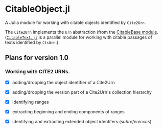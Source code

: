 # CitableObject.jl

A Julia module for working with citable objects identified by `Cite2Urn`.  

The `Cite2Urn` implements the `Urn` abstraction (from the [CitableBase module](https://cite-architecture.github.io/CitableBase.jl/stable/).  ([`CitableText.jl`](https://cite-architecture.github.io/CitableText.jl/stable/) is a parallel module for working with citable passages of texts identified by `CtsUrn`.)


## Plans for version 1.0


### Working with CITE2 URNs.


- [x] adding/dropping the object identifier of a Cite2Urn
- [x] adding/dropping the version part of a Cite2Urn's collection hierarchy
- [x] identifying ranges
- [x] extracting beginning and ending components of ranges
- [x] identifying and extracting extended object identifers (*subreferences*)

